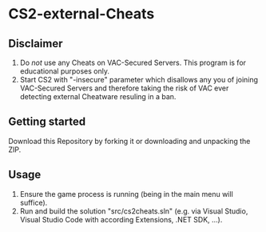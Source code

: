 # CS2-external-Cheats

## Disclaimer
1. Do *not* use any Cheats on VAC-Secured Servers. This program is for educational purposes only. 
2. Start CS2 with "-insecure" parameter which disallows any you of joining VAC-Secured Servers and therefore taking the risk of VAC ever detecting external Cheatware resuling in a ban.

## Getting started 
Download this Repository by forking it or downloading and unpacking the ZIP. 

## Usage
1. Ensure the game process is running (being in the main menu will suffice).
2. Run and build the solution "src/cs2cheats.sln" (e.g. via Visual Studio, Visual Studio Code with according Extensions, .NET SDK, ...).
